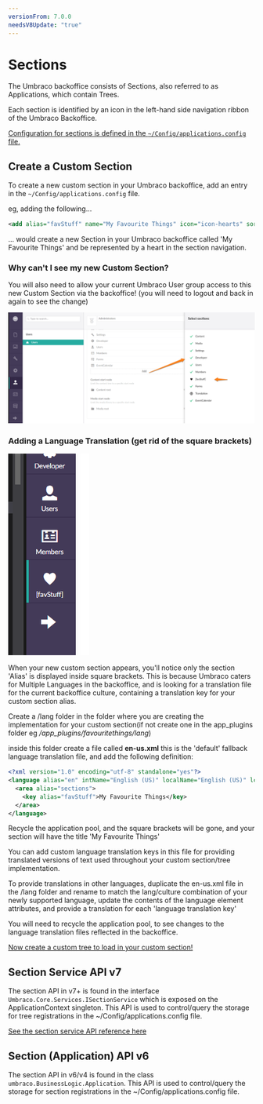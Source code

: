 ```yaml
---
versionFrom: 7.0.0
needsV8Update: "true"
---
```


# Sections

The Umbraco backoffice consists of Sections, also referred to as Applications, which contain Trees. 

Each section is identified by an icon in the left-hand side navigation ribbon of the Umbraco Backoffice.

[Configuration for sections is defined in the `~/Config/applications.config` file.](../../Reference/Config/applications/index.md) 

## Create a Custom Section

To create a new custom section in your Umbraco backoffice, add an entry in the `~/Config/applications.config` file.

eg, adding the following...

```xml
<add alias="favStuff" name="My Favourite Things" icon="icon-hearts" sortOrder="7" />
```

... would create a new Section in your Umbraco backoffice called 'My Favourite Things' and be represented by a heart in the section navigation.

### Why can't I see my new Custom Section?

You will also need to allow your current Umbraco User group access to this new Custom Section via the backoffice! (you will need to logout and back in again to see the change)

![Add Section for User](images/add-custom-section.png)

### Adding a Language Translation (get rid of the square brackets)

![Custom Section appears displaying Alias](images/custom-section-alias.png)

When your new custom section appears, you'll notice only the section 'Alias' is displayed inside square brackets. This is because Umbraco caters for Multiple Languages in the backoffice, and is looking for a translation file for the current backoffice culture, containing a translation key for your custom section alias.

Create a /lang folder in the folder where you are creating the implementation for your custom section(if not create one in the app_plugins folder eg */app_plugins/favouritethings/lang*)

inside this folder create a file called **en-us.xml** this is the 'default' fallback language translation file, and add the following definition:

```xml
<?xml version="1.0" encoding="utf-8" standalone="yes"?>
<language alias="en" intName="English (US)" localName="English (US)" lcid="" culture="en-US">
  <area alias="sections">
    <key alias="favStuff">My Favourite Things</key>
  </area>
</language>
```

Recycle the application pool, and the square brackets will be gone, and your section will have the title 'My Favourite Things'

You can add custom language translation keys in this file for providing translated versions of text used throughout your custom section/tree implementation.

To provide translations in other languages, duplicate the en-us.xml file in the /lang folder and rename to match the lang/culture combination of your newly supported language, update the contents of the language element attributes, and provide a translation for each 'language translation key'

You will need to recycle the application pool, to see changes to the language translation files reflected in the backoffice.

[Now create a custom tree to load in your custom section!](../../Extending/Section-Trees/trees-v7.md) 

## Section Service API v7

The section API in v7+ is found in the interface `Umbraco.Core.Services.ISectionService` which is exposed on the ApplicationContext singleton. This API is used to control/query the storage for tree registrations in the ~/Config/applications.config file.

[See the section service API reference here](../../Reference/Management/Services/SectionService.md) 

## Section (Application) API v6

The section API in v6/v4 is found in the class `umbraco.BusinessLogic.Application`. This API is used to control/query the storage for section registrations in the ~/Config/applications.config file.
